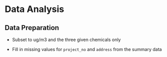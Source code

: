 Data Analysis
================

## Data Preparation

- Subset to ug/m3 and the three given chemicals only

- Fill in missing values for `project_no` and `address` from the summary
  data
